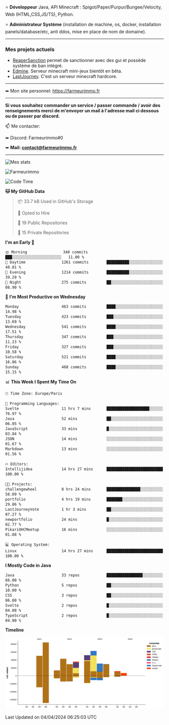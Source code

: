 ⭐ **Développeur** Java, API Minecraft : Spigot/Paper/Purpur/Bungee/Velocity, Web (HTML,CSS,JS/TS), Python.

⭐ **Administrateur Système** (installation de machine, os, docker, installation panels/database/etc, anti ddos, mise en place de nom de domaine).

---

### Mes projets actuels
- [ReaperSanction](https://www.spigotmc.org/resources/reapersanction.89580/) permet de sanctionner avec des gui et possède système de ban intégré.
- [Edmine](https://edmine.net). Serveur minecraft mini-jeux bientôt en bêta.
- [LastJourney](https://lastjourney.fr). C'est un serveur minecraft hardcore.

---

➥ Mon site personnel: https://farmeurimmo.fr

---

**Si vous souhaitez commander un service / passer commande / avoir des renseignements merci de m'envoyer un mail à l'adresse mail ci dessous ou de passer par discord.**

📫 Me contacter:
 
   ➥ Discord: Farmeurimmo#0
   
   ➥ **Mail: contact@farmeurimmo.fr**

---

![Mes stats](https://github-readme-stats.farmeurimmo.fr/api?username=Farmeurimmo&count_private=true&show_icons=true&theme=radical)

<img src="https://komarev.com/ghpvc/?username=Farmeurimmo" alt="Farmeurimmo" />

<!--START_SECTION:waka-->
![Code Time](http://img.shields.io/badge/Code%20Time-1%2C272%20hrs%207%20mins-blue)

**🐱 My GitHub Data** 

> 📦 33.7 kB Used in GitHub's Storage 
 > 
> 💼 Opted to Hire
 > 
> 📜 19 Public Repositories 
 > 
> 🔑 15 Private Repositories 
 > 
**I'm an Early 🐤** 

```text
🌞 Morning                340 commits         ███░░░░░░░░░░░░░░░░░░░░░░   11.00 % 
🌆 Daytime                1261 commits        ██████████░░░░░░░░░░░░░░░   40.81 % 
🌃 Evening                1214 commits        ██████████░░░░░░░░░░░░░░░   39.29 % 
🌙 Night                  275 commits         ██░░░░░░░░░░░░░░░░░░░░░░░   08.90 % 
```
📅 **I'm Most Productive on Wednesday** 

```text
Monday                   463 commits         ████░░░░░░░░░░░░░░░░░░░░░   14.98 % 
Tuesday                  423 commits         ███░░░░░░░░░░░░░░░░░░░░░░   13.69 % 
Wednesday                541 commits         ████░░░░░░░░░░░░░░░░░░░░░   17.51 % 
Thursday                 347 commits         ███░░░░░░░░░░░░░░░░░░░░░░   11.23 % 
Friday                   327 commits         ███░░░░░░░░░░░░░░░░░░░░░░   10.58 % 
Saturday                 521 commits         ████░░░░░░░░░░░░░░░░░░░░░   16.86 % 
Sunday                   468 commits         ████░░░░░░░░░░░░░░░░░░░░░   15.15 % 
```


📊 **This Week I Spent My Time On** 

```text
🕑︎ Time Zone: Europe/Paris

💬 Programming Languages: 
Svelte                   11 hrs 7 mins       ███████████████████░░░░░░   76.97 % 
Java                     52 mins             ██░░░░░░░░░░░░░░░░░░░░░░░   06.05 % 
JavaScript               33 mins             █░░░░░░░░░░░░░░░░░░░░░░░░   03.84 % 
JSON                     14 mins             ░░░░░░░░░░░░░░░░░░░░░░░░░   01.67 % 
Markdown                 13 mins             ░░░░░░░░░░░░░░░░░░░░░░░░░   01.56 % 

🔥 Editors: 
Intellijidea             14 hrs 27 mins      █████████████████████████   100.00 % 

🐱‍💻 Projects: 
challengewheel           8 hrs 24 mins       ███████████████░░░░░░░░░░   58.09 % 
portfolio                4 hrs 19 mins       ███████░░░░░░░░░░░░░░░░░░   29.86 % 
LastJourneyVote          1 hr 3 mins         ██░░░░░░░░░░░░░░░░░░░░░░░   07.27 % 
newportfolio             24 mins             █░░░░░░░░░░░░░░░░░░░░░░░░   02.77 % 
PikariUHCMeetup          16 mins             ░░░░░░░░░░░░░░░░░░░░░░░░░   01.88 % 

💻 Operating System: 
Linux                    14 hrs 27 mins      █████████████████████████   100.00 % 
```

**I Mostly Code in Java** 

```text
Java                     33 repos            ████████████████░░░░░░░░░   66.00 % 
Python                   5 repos             ██░░░░░░░░░░░░░░░░░░░░░░░   10.00 % 
CSS                      3 repos             ██░░░░░░░░░░░░░░░░░░░░░░░   06.00 % 
Svelte                   2 repos             █░░░░░░░░░░░░░░░░░░░░░░░░   04.00 % 
TypeScript               2 repos             █░░░░░░░░░░░░░░░░░░░░░░░░   04.00 % 
```



**Timeline**

![Lines of Code chart](https://raw.githubusercontent.com/Farmeurimmo/Farmeurimmo/main/assets/bar_graph.png)


 Last Updated on 04/04/2024 06:25:03 UTC
<!--END_SECTION:waka-->
